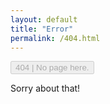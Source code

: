 ```yaml
---
layout: default
title: "Error"
permalink: /404.html
---
```


<button type="button" class="btn btn-lg btn-danger" disabled="disabled">404 | No page here.</button>
<p>Sorry about that!</p>
